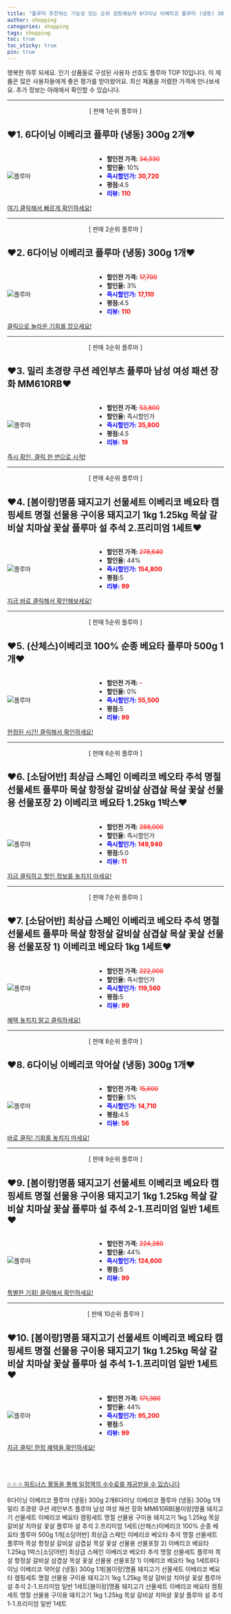 ```yaml
---
title: "플루마 추천하는 기능성 있는 순위 검토해보자 6다이닝 이베리코 플루마 (냉동) 300g"
author: shopping
categories: shopping
tags: shopping
toc: true
toc_sticky: true
pin: true
---
```

행복한 하루 되세요. 인기 상품들로 구성된 사용자 선호도 플루마 TOP 10입니다. 이 제품은 많은 사용자들에게 좋은 평가를 받아왔어요. 최신 제품을 저렴한 가격에 만나보세요. 추가 정보는 아래에서 확인할 수 있습니다.

---
<p class="toplist" style="margin: 0 auto; display: block; width: fit-content;">[ 판매 1순위 플루마 ]</p>

<h2><strong>❤️1. 6다이닝 이베리코 플루마 (냉동) 300g 2개❤️</strong></h2>

<div style="display: flex; align-items: center;">
    <div style="flex: 0.4;">
        <img src="https://thumbnail10.coupangcdn.com/thumbnails/remote/230x230ex/image/retail/images/7f854665-fe7a-4fdc-af2b-f381dc6def261286572957974005571.png" alt="플루마" style="max-width: 100%;">
    </div>
    <div style="flex: 0.6; margin-left: 10px;">
        <ul>
            <li><strong>할인전 가격:</strong> <del style="color: red;">34,330</del></li>
            <li><strong>할인율:</strong> 10%</li>
            <li><span style='color:blue'><strong>즉시할인가:</strong></span> <span style='color:red'><strong>30,720</strong></span></li>
            <li><strong>평점:</strong>4.5</li>
            <li><span style='color:blue'><strong>리뷰:</strong></span> <span style='color:red'><strong>110</strong></span></li>
        </ul>
    </div>
</div>
<div class="center">
    <a href="https://selin100587.github.io?lptag=AF9450613&subid=githubio&pageKey=6056494202&traceid=V0-153&itemId=19296639494&vendorItemId=86411256771" class="myButton">
        여기 클릭해서 빠르게 확인하세요!
    </a>
</div>


---
<p class="toplist" style="margin: 0 auto; display: block; width: fit-content;">[ 판매 2순위 플루마 ]</p>

<h2><strong>❤️2. 6다이닝 이베리코 플루마 (냉동) 300g 1개❤️</strong></h2>

<div style="display: flex; align-items: center;">
    <div style="flex: 0.4;">
        <img src="https://thumbnail9.coupangcdn.com/thumbnails/remote/230x230ex/image/retail/images/12458564897675641-1ddf96e3-c55b-4999-bbcf-16eedebf6b24.jpg" alt="플루마" style="max-width: 100%;">
    </div>
    <div style="flex: 0.6; margin-left: 10px;">
        <ul>
            <li><strong>할인전 가격:</strong> <del style="color: red;">17,700</del></li>
            <li><strong>할인율:</strong> 3%</li>
            <li><span style='color:blue'><strong>즉시할인가:</strong></span> <span style='color:red'><strong>17,110</strong></span></li>
            <li><strong>평점:</strong>4.5</li>
            <li><span style='color:blue'><strong>리뷰:</strong></span> <span style='color:red'><strong>110</strong></span></li>
        </ul>
    </div>
</div>
<div class="center">
    <a href="https://selin100587.github.io?lptag=AF9450613&subid=githubio&pageKey=6056494202&traceid=V0-153&itemId=11119880316&vendorItemId=78398601089" class="myButton">
        클릭으로 놀라운 기회를 잡으세요!
    </a>
</div>


---
<p class="toplist" style="margin: 0 auto; display: block; width: fit-content;">[ 판매 3순위 플루마 ]</p>

<h2><strong>❤️3. 밀리 초경량 쿠션 레인부츠 플루마 남성 여성 패션 장화 MM610RB❤️</strong></h2>

<div style="display: flex; align-items: center;">
    <div style="flex: 0.4;">
        <img src="https://thumbnail9.coupangcdn.com/thumbnails/remote/230x230ex/image/vendor_inventory/1776/dddfe5f241deb1b95a5c81af3068283fa8be0270ea568254f90e24c1851e.jpg" alt="플루마" style="max-width: 100%;">
    </div>
    <div style="flex: 0.6; margin-left: 10px;">
        <ul>
            <li><strong>할인전 가격:</strong> <del style="color: red;">53,800</del></li>
            <li><strong>할인율:</strong> 즉시할인가</li>
            <li><span style='color:blue'><strong>즉시할인가:</strong></span> <span style='color:red'><strong>35,800</strong></span></li>
            <li><strong>평점:</strong>4.5</li>
            <li><span style='color:blue'><strong>리뷰:</strong></span> <span style='color:red'><strong>19</strong></span></li>
        </ul>
    </div>
</div>
<div class="center">
    <a href="https://selin100587.github.io?lptag=AF9450613&subid=githubio&pageKey=8169528232&traceid=V0-153&itemId=23327336244&vendorItemId=90359082676" class="myButton">
        즉시 확인, 클릭 한 번으로 시작!
    </a>
</div>


---
<p class="toplist" style="margin: 0 auto; display: block; width: fit-content;">[ 판매 4순위 플루마 ]</p>

<h2><strong>❤️4. [봄이랑]명품 돼지고기 선물세트 이베리코 베요타 캠핑세트 명절 선물용 구이용 돼지고기 1kg 1.25kg 목살 갈비살 치마살 꽃살 플루마 설 추석 2.프리미엄 1세트❤️</strong></h2>

<div style="display: flex; align-items: center;">
    <div style="flex: 0.4;">
        <img src="https://thumbnail10.coupangcdn.com/thumbnails/remote/230x230ex/image/vendor_inventory/8559/697bbd71a17925f3bff5f124276a1b99f489ba2a972e53ab3c9bc9b2f22d.png" alt="플루마" style="max-width: 100%;">
    </div>
    <div style="flex: 0.6; margin-left: 10px;">
        <ul>
            <li><strong>할인전 가격:</strong> <del style="color: red;">278,640</del></li>
            <li><strong>할인율:</strong> 44%</li>
            <li><span style='color:blue'><strong>즉시할인가:</strong></span> <span style='color:red'><strong>154,800</strong></span></li>
            <li><strong>평점:</strong>5</li>
            <li><span style='color:blue'><strong>리뷰:</strong></span> <span style='color:red'><strong>99</strong></span></li>
        </ul>
    </div>
</div>
<div class="center">
    <a href="https://selin100587.github.io?lptag=AF9450613&subid=githubio&pageKey=8250097301&traceid=V0-153&itemId=21339878522&vendorItemId=88398197581" class="myButton">
        지금 바로 클릭해서 확인해보세요!
    </a>
</div>


---
<p class="toplist" style="margin: 0 auto; display: block; width: fit-content;">[ 판매 5순위 플루마 ]</p>

<h2><strong>❤️5. (산체스)이베리코 100% 순종 베요타 플루마 500g 1개❤️</strong></h2>

<div style="display: flex; align-items: center;">
    <div style="flex: 0.4;">
        <img src="https://thumbnail6.coupangcdn.com/thumbnails/remote/230x230ex/image/vendor_inventory/87e8/e315355a5caf5d5feaf7e1a5a0583035b9addeb377ff847963937b4c660c.png" alt="플루마" style="max-width: 100%;">
    </div>
    <div style="flex: 0.6; margin-left: 10px;">
        <ul>
            <li><strong>할인전 가격:</strong> <del style="color: red;">-</del></li>
            <li><strong>할인율:</strong> 0%</li>
            <li><span style='color:blue'><strong>즉시할인가:</strong></span> <span style='color:red'><strong>55,500</strong></span></li>
            <li><strong>평점:</strong>5</li>
            <li><span style='color:blue'><strong>리뷰:</strong></span> <span style='color:red'><strong>99</strong></span></li>
        </ul>
    </div>
</div>
<div class="center">
    <a href="https://selin100587.github.io?lptag=AF9450613&subid=githubio&pageKey=7974952965&traceid=V0-153&itemId=22104606138&vendorItemId=89151562576" class="myButton">
        한정된 시간! 클릭해서 확인하세요!
    </a>
</div>


---
<p class="toplist" style="margin: 0 auto; display: block; width: fit-content;">[ 판매 6순위 플루마 ]</p>

<h2><strong>❤️6. [소담어반] 최상급 스페인 이베리코 베오타 추석 명절 선물세트 플루마 목살 항정살 갈비살 삼겹살 목살 꽃살 선물용 선물포장 2) 이베리코 베요타 1.25kg 1박스❤️</strong></h2>

<div style="display: flex; align-items: center;">
    <div style="flex: 0.4;">
        <img src="https://thumbnail9.coupangcdn.com/thumbnails/remote/230x230ex/image/vendor_inventory/c3fd/971120a730c1dbf8666153cafa36ffc80f0a7822d1f03b407a074bbfa4a0.png" alt="플루마" style="max-width: 100%;">
    </div>
    <div style="flex: 0.6; margin-left: 10px;">
        <ul>
            <li><strong>할인전 가격:</strong> <del style="color: red;">288,000</del></li>
            <li><strong>할인율:</strong> 즉시할인가</li>
            <li><span style='color:blue'><strong>즉시할인가:</strong></span> <span style='color:red'><strong>149,940</strong></span></li>
            <li><strong>평점:</strong>5.0</li>
            <li><span style='color:blue'><strong>리뷰:</strong></span> <span style='color:red'><strong>11</strong></span></li>
        </ul>
    </div>
</div>
<div class="center">
    <a href="https://selin100587.github.io?lptag=AF9450613&subid=githubio&pageKey=7581048947&traceid=V0-153&itemId=20012408032&vendorItemId=87109282947" class="myButton">
        지금 클릭하고 할인 정보를 놓치지 마세요!
    </a>
</div>


---
<p class="toplist" style="margin: 0 auto; display: block; width: fit-content;">[ 판매 7순위 플루마 ]</p>

<h2><strong>❤️7. [소담어반] 최상급 스페인 이베리코 베오타 추석 명절 선물세트 플루마 목살 항정살 갈비살 삼겹살 목살 꽃살 선물용 선물포장 1) 이베리코 베요타 1kg 1세트❤️</strong></h2>

<div style="display: flex; align-items: center;">
    <div style="flex: 0.4;">
        <img src="https://thumbnail9.coupangcdn.com/thumbnails/remote/230x230ex/image/vendor_inventory/c3fd/971120a730c1dbf8666153cafa36ffc80f0a7822d1f03b407a074bbfa4a0.png" alt="플루마" style="max-width: 100%;">
    </div>
    <div style="flex: 0.6; margin-left: 10px;">
        <ul>
            <li><strong>할인전 가격:</strong> <del style="color: red;">222,000</del></li>
            <li><strong>할인율:</strong> 즉시할인가</li>
            <li><span style='color:blue'><strong>즉시할인가:</strong></span> <span style='color:red'><strong>119,560</strong></span></li>
            <li><strong>평점:</strong>5</li>
            <li><span style='color:blue'><strong>리뷰:</strong></span> <span style='color:red'><strong>99</strong></span></li>
        </ul>
    </div>
</div>
<div class="center">
    <a href="https://selin100587.github.io?lptag=AF9450613&subid=githubio&pageKey=8248585214&traceid=V0-153&itemId=20012408023&vendorItemId=87109282917" class="myButton">
        혜택 놓치지 말고 클릭하세요!
    </a>
</div>


---
<p class="toplist" style="margin: 0 auto; display: block; width: fit-content;">[ 판매 8순위 플루마 ]</p>

<h2><strong>❤️8. 6다이닝 이베리코 악어살 (냉동) 300g 1개❤️</strong></h2>

<div style="display: flex; align-items: center;">
    <div style="flex: 0.4;">
        <img src="https://thumbnail9.coupangcdn.com/thumbnails/remote/230x230ex/image/retail/images/11908018131494445-d21d95a4-e668-4213-b70d-41982eb3e81a.jpg" alt="플루마" style="max-width: 100%;">
    </div>
    <div style="flex: 0.6; margin-left: 10px;">
        <ul>
            <li><strong>할인전 가격:</strong> <del style="color: red;">15,600</del></li>
            <li><strong>할인율:</strong> 5%</li>
            <li><span style='color:blue'><strong>즉시할인가:</strong></span> <span style='color:red'><strong>14,710</strong></span></li>
            <li><strong>평점:</strong>4.5</li>
            <li><span style='color:blue'><strong>리뷰:</strong></span> <span style='color:red'><strong>56</strong></span></li>
        </ul>
    </div>
</div>
<div class="center">
    <a href="https://selin100587.github.io?lptag=AF9450613&subid=githubio&pageKey=6056494217&traceid=V0-153&itemId=11119880384&vendorItemId=78398601145" class="myButton">
        바로 클릭! 기회를 놓치지 마세요!
    </a>
</div>


---
<p class="toplist" style="margin: 0 auto; display: block; width: fit-content;">[ 판매 9순위 플루마 ]</p>

<h2><strong>❤️9. [봄이랑]명품 돼지고기 선물세트 이베리코 베요타 캠핑세트 명절 선물용 구이용 돼지고기 1kg 1.25kg 목살 갈비살 치마살 꽃살 플루마 설 추석 2-1.프리미엄 일반 1세트❤️</strong></h2>

<div style="display: flex; align-items: center;">
    <div style="flex: 0.4;">
        <img src="https://thumbnail7.coupangcdn.com/thumbnails/remote/230x230ex/image/vendor_inventory/aa84/5ba528dd9b7d4cdbac1f37b75a36af178c19599985dfd2002ee0377a4fc0.png" alt="플루마" style="max-width: 100%;">
    </div>
    <div style="flex: 0.6; margin-left: 10px;">
        <ul>
            <li><strong>할인전 가격:</strong> <del style="color: red;">224,280</del></li>
            <li><strong>할인율:</strong> 44%</li>
            <li><span style='color:blue'><strong>즉시할인가:</strong></span> <span style='color:red'><strong>124,600</strong></span></li>
            <li><strong>평점:</strong>5</li>
            <li><span style='color:blue'><strong>리뷰:</strong></span> <span style='color:red'><strong>99</strong></span></li>
        </ul>
    </div>
</div>
<div class="center">
    <a href="https://selin100587.github.io?lptag=AF9450613&subid=githubio&pageKey=8249177861&traceid=V0-153&itemId=21410124557&vendorItemId=88466461123" class="myButton">
        특별한 기회! 클릭해서 확인하세요!
    </a>
</div>


---
<p class="toplist" style="margin: 0 auto; display: block; width: fit-content;">[ 판매 10순위 플루마 ]</p>

<h2><strong>❤️10. [봄이랑]명품 돼지고기 선물세트 이베리코 베요타 캠핑세트 명절 선물용 구이용 돼지고기 1kg 1.25kg 목살 갈비살 치마살 꽃살 플루마 설 추석 1-1.프리미엄 일반 1세트❤️</strong></h2>

<div style="display: flex; align-items: center;">
    <div style="flex: 0.4;">
        <img src="https://thumbnail7.coupangcdn.com/thumbnails/remote/230x230ex/image/vendor_inventory/aa84/5ba528dd9b7d4cdbac1f37b75a36af178c19599985dfd2002ee0377a4fc0.png" alt="플루마" style="max-width: 100%;">
    </div>
    <div style="flex: 0.6; margin-left: 10px;">
        <ul>
            <li><strong>할인전 가격:</strong> <del style="color: red;">171,360</del></li>
            <li><strong>할인율:</strong> 44%</li>
            <li><span style='color:blue'><strong>즉시할인가:</strong></span> <span style='color:red'><strong>95,200</strong></span></li>
            <li><strong>평점:</strong>5</li>
            <li><span style='color:blue'><strong>리뷰:</strong></span> <span style='color:red'><strong>99</strong></span></li>
        </ul>
    </div>
</div>
<div class="center">
    <a href="https://selin100587.github.io?lptag=AF9450613&subid=githubio&pageKey=8250406179&traceid=V0-153&itemId=21410124558&vendorItemId=88466461131" class="myButton">
        지금 클릭! 한정 혜택을 확인하세요!
    </a>
</div>

<br><br><br>[💦 💦 💦 파트너스 활동을 통해 일정액의 수수료를 제공받을 수 있습니다](https://link.coupang.com/a/bcpT2c)<br><br>6다이닝 이베리코 플루마 (냉동) 300g 2개6다이닝 이베리코 플루마 (냉동) 300g 1개밀리 초경량 쿠션 레인부츠 플루마 남성 여성 패션 장화 MM610RB[봄이랑]명품 돼지고기 선물세트 이베리코 베요타 캠핑세트 명절 선물용 구이용 돼지고기 1kg 1.25kg 목살 갈비살 치마살 꽃살 플루마 설 추석 2.프리미엄 1세트(산체스)이베리코 100% 순종 베요타 플루마 500g 1개[소담어반] 최상급 스페인 이베리코 베오타 추석 명절 선물세트 플루마 목살 항정살 갈비살 삼겹살 목살 꽃살 선물용 선물포장 2) 이베리코 베요타 1.25kg 1박스[소담어반] 최상급 스페인 이베리코 베오타 추석 명절 선물세트 플루마 목살 항정살 갈비살 삼겹살 목살 꽃살 선물용 선물포장 1) 이베리코 베요타 1kg 1세트6다이닝 이베리코 악어살 (냉동) 300g 1개[봄이랑]명품 돼지고기 선물세트 이베리코 베요타 캠핑세트 명절 선물용 구이용 돼지고기 1kg 1.25kg 목살 갈비살 치마살 꽃살 플루마 설 추석 2-1.프리미엄 일반 1세트[봄이랑]명품 돼지고기 선물세트 이베리코 베요타 캠핑세트 명절 선물용 구이용 돼지고기 1kg 1.25kg 목살 갈비살 치마살 꽃살 플루마 설 추석 1-1.프리미엄 일반 1세트